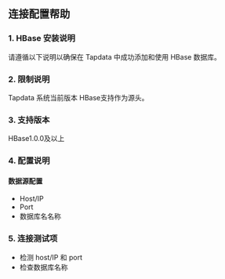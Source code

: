 ## **连接配置帮助**

### **1. HBase 安装说明**

请遵循以下说明以确保在 Tapdata 中成功添加和使用 HBase 数据库。

### **2. 限制说明**

Tapdata 系统当前版本 HBase支持作为源头。

### **3. 支持版本**

HBase1.0.0及以上

### **4. 配置说明**

#### 数据源配置

- Host/IP
- Port
- 数据库名名称

### **5. 连接测试项**

- 检测 host/IP 和 port
- 检查数据库名称

